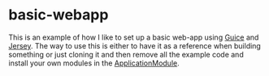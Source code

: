 # basic-webapp

This is an example of how I like to set up a basic web-app using [Guice][guice] and [Jersey][jersey]. The way to use this is either to have it as a reference when building something or just cloning it and then remove all the example code and install your own modules in the [ApplicationModule][app-module].

[guice]: http://code.google.com/p/google-guice/
[jersey]: http://jersey.java.net/
[app-module]: https://github.com/grunka/basic-webapp/blob/master/src/main/java/se/grunka/basic/webapp/ApplicationModule.java
